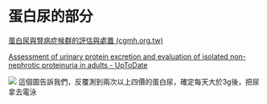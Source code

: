 # 蛋白尿的部分

[蛋白尿與腎病症候群的評估與處置 (cgmh.org.tw)](https://www1.cgmh.org.tw/intr/intr4/c81500/04-%E8%9B%8B%E7%99%BD%E5%B0%BF%E8%88%87%E8%85%8E%E7%B5%B2%E7%90%83%E7%96%BE%E7%97%85%E7%9A%84%E8%A9%95%E4%BC%B0%E8%88%87%E8%99%95%E7%BD%AE(%E8%A8%B1%E7%99%BE%E6%85%B6).pdf)

[Assessment of urinary protein excretion and evaluation of isolated non-nephrotic proteinuria in adults - UpToDate](https://www.uptodate.com/contents/assessment-of-urinary-protein-excretion-and-evaluation-of-isolated-non-nephrotic-proteinuria-in-adults?search=proteinuria&source=search_result&selectedTitle=1~150&usage_type=default&display_rank=1#H265924166)

![](https://i.imgur.com/6Bs5S0f.png)
這個圖告訴我們，反覆測到兩次以上四價的蛋白尿，確定每天大於3g後，把尿拿去電泳
